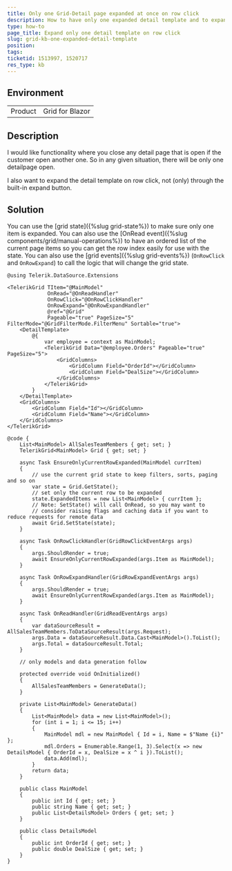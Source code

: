 ```yaml
---
title: Only one Grid-Detail page expanded at once on row click
description: How to have only one expanded detail template and to expand it on row click
type: how-to
page_title: Expand only one detail template on row click
slug: grid-kb-one-expanded-detail-template
position: 
tags: 
ticketid: 1513997, 1520717
res_type: kb
---
```


## Environment
<table>
	<tbody>
		<tr>
			<td>Product</td>
			<td>Grid for Blazor</td>
		</tr>
	</tbody>
</table>

<!-- duplicate, merge with grid-kb-expand-only-current -->

## Description
I would like functionality where you close any detail page that is open if the customer open another one. So in any given situation, there will be only one detailpage open.

I also want to expand the detail template on row click, not (only) through the built-in expand button.

## Solution
You can use the [grid state]({%slug grid-state%}) to make sure only one item is expanded. You can also use the [OnRead event]({%slug components/grid/manual-operations%}) to have an ordered list of the current page items so you can get the row index easily for use with the state. You can also use the [grid events]({%slug grid-events%}) (`OnRowClick` and `OnRowExpand`) to call the logic that will change the grid state.

````RAZOR
@using Telerik.DataSource.Extensions

<TelerikGrid TItem="@MainModel"
             OnRead="@OnReadHandler"
             OnRowClick="@OnRowClickHandler"
             OnRowExpand="@OnRowExpandHandler"
             @ref="@Grid"
             Pageable="true" PageSize="5" FilterMode="@GridFilterMode.FilterMenu" Sortable="true">
    <DetailTemplate>
        @{
            var employee = context as MainModel;
            <TelerikGrid Data="@employee.Orders" Pageable="true" PageSize="5">
                <GridColumns>
                    <GridColumn Field="OrderId"></GridColumn>
                    <GridColumn Field="DealSize"></GridColumn>
                </GridColumns>
            </TelerikGrid>
        }
    </DetailTemplate>
    <GridColumns>
        <GridColumn Field="Id"></GridColumn>
        <GridColumn Field="Name"></GridColumn>
    </GridColumns>
</TelerikGrid>

@code {
    List<MainModel> AllSalesTeamMembers { get; set; }
    TelerikGrid<MainModel> Grid { get; set; }

    async Task EnsureOnlyCurrentRowExpanded(MainModel currItem)
    {
        // use the current grid state to keep filters, sorts, paging and so on
        var state = Grid.GetState();
        // set only the current row to be expanded
        state.ExpandedItems = new List<MainModel> { currItem };
        // Note: SetState() will call OnRead, so you may want to
        // consider raising flags and caching data if you want to reduce requests for remote data
        await Grid.SetState(state);
    }

    async Task OnRowClickHandler(GridRowClickEventArgs args)
    {
        args.ShouldRender = true;
        await EnsureOnlyCurrentRowExpanded(args.Item as MainModel);
    }

    async Task OnRowExpandHandler(GridRowExpandEventArgs args)
    {
        args.ShouldRender = true;
        await EnsureOnlyCurrentRowExpanded(args.Item as MainModel);
    }

    async Task OnReadHandler(GridReadEventArgs args)
    {
        var dataSourceResult = AllSalesTeamMembers.ToDataSourceResult(args.Request);
        args.Data = dataSourceResult.Data.Cast<MainModel>().ToList();
        args.Total = dataSourceResult.Total;
    }

    // only models and data generation follow

    protected override void OnInitialized()
    {
        AllSalesTeamMembers = GenerateData();
    }

    private List<MainModel> GenerateData()
    {
        List<MainModel> data = new List<MainModel>();
        for (int i = 1; i <= 15; i++)
        {
            MainModel mdl = new MainModel { Id = i, Name = $"Name {i}" };
            mdl.Orders = Enumerable.Range(1, 3).Select(x => new DetailsModel { OrderId = x, DealSize = x ^ i }).ToList();
            data.Add(mdl);
        }
        return data;
    }

    public class MainModel
    {
        public int Id { get; set; }
        public string Name { get; set; }
        public List<DetailsModel> Orders { get; set; }
    }

    public class DetailsModel
    {
        public int OrderId { get; set; }
        public double DealSize { get; set; }
    }
}
````
